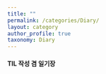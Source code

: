 ```yaml
---
title: ""
permalink: /categories/Diary/
layout: category
author_profile: true
taxonomy: Diary
---
```




#### **TIL 작성 겸 일기장**

